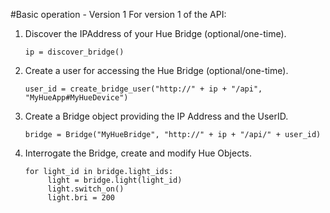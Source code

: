 #Basic operation - Version 1
For version 1 of the API:
1. Discover the IPAddress of your Hue Bridge (optional/one-time).
    ```
    ip = discover_bridge()
    ```
3. Create a user for accessing the Hue Bridge (optional/one-time).
    ```
    user_id = create_bridge_user("http://" + ip + "/api", "MyHueApp#MyHueDevice")
    ```
4. Create a Bridge object providing the IP Address and the UserID.
    ```
    bridge = Bridge("MyHueBridge", "http://" + ip + "/api/" + user_id)
    ```
5. Interrogate the Bridge, create and modify Hue Objects. 
    ```
    for light_id in bridge.light_ids:
         light = bridge.light(light_id)
         light.switch_on()
         light.bri = 200
    ```
